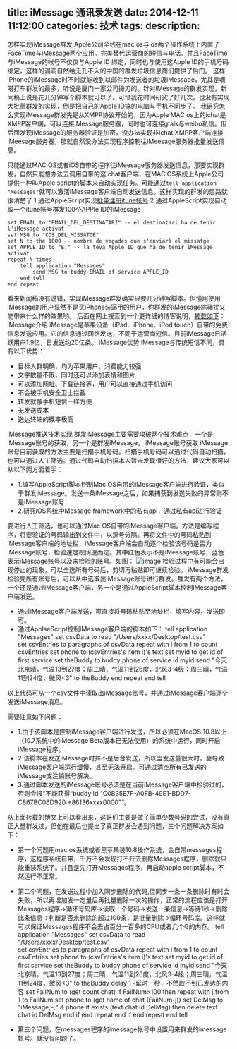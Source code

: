title: iMessage 通讯录发送
date: 2014-12-11 11:12:00
categories: 技术
tags: 
description:
---
怎样实现iMessage群发
Apple公司全线在mac os与ios两个操作系统上内置了FaceTime与iMessage两个应用。完美替代运营商的短信与电话。并且FaceTime与iMessage的帐号不仅仅与Apple ID 绑定，同时也与使用这Apple ID的手机号码绑定，这样的漏洞自然给无孔不入的中国的群发垃圾信息商们提供了后门。
这样iPhone的iMessage时不时就能收到以邮件为发送者的垃圾iMessage，尤其是嘀嗒打车群发的最多，听说是厦门一家公司操刀的。针对iMessage的群发实现，新闻稿上说是花几分钟写个脚本就可以了。可惜我花时间研究了好几次，也没有实现大批量群发的实现，倒是把自己的Apple ID搞的电脑与手机不同步了。
我研究怎么实现iMessage群发先是从XMPP协议开始的，因为Apple MAC os上的ichat是XMPP客户端，可以连接iMessage服务器，同时也可连接gtalk与weibo私信。但后面发现iMessage的服务器验证是加密，没办法实现非ichat XMPP客户端连接iMeesage服务器，那就自然没办法实现程序控制往iMeesage服务器批量发送信息。

<!--more-->


只能通过MAC OS或者iOS自带的程序往iMeesage服务器发送信息，那要实现群发，自然只能想办法去调用自带的这ichat客户端，在MAC OS系统上Apple公司提供一种叫Apple script的脚本来自动实现任务。可能通过`tell
 application "Messages"`就可以激活iMessage客户端自动发送信息。这样实现的群发的思路就很清楚了
1.通过AppleScript实现[批量注册itune帐号](https://github.com/aaronfreimark/Apple-ID-AppleScript)
2.通过AppleScript实现自动取一个itune帐号群发100个APPle ID的iMessage

	set EMAIL to "EMAIL_DEL_DESTINATARI" -- el destinatari ha de tenir l'iMessage activat
	set MSG to "COS_DEL_MISSATGE"
	set N to the 1000 -- nombre de vegades que s'enviarà el missatge
	set APPLE_ID to "E:" -- la teva Apple ID que ha de tenir iMessage activat
	repeat N times
	    tell application "Messages"
	        send MSG to buddy EMAIL of service APPLE_ID
	    end tell
	end repeat
	

看来新闻稿没有说错，实现iMessage群发确实只要几分钟写脚本。但懂用使用iMessage的用户显然不是买iPhone装逼用的用户，你群发的iMessage除骚扰又能带来什么样的效果哟。
后面在网上搜索到一个更详细的博客说明，[转载如下](http://blog.csdn.net/zhaoxy2850/article/details/9255165)：
iMessage介绍
iMessage是苹果设备（iPad、iPhone、iPod touch）自带的免费信息发送应用。它的信息通过网络发送，不同于运营商短信。目前iMessage日活跃用户1.9亿，日发送约20亿条。
iMessage优势
iMessage与传统短信不同，具有以下优势：
- 目标人群明确，均为苹果用户，消费能力较强
- 文字数量不限，同时还可以添加表情和图片
- 可以添加网址、下载链接等，用户可以直接通过手机访问
- 不会被手机安全卫士拦截
- 转发就像手机短信一样方便
- 无发送成本
- 送达终端的概率极高

iMessage推送技术实现
群发iMessage主要需要攻破两个技术难点，一个是iMessage账号的获取，另一个是群发iMessage。
iMessage账号获取
iMessage账号目前获取的方法主要是扫描手机号码。扫描手机号码可以通过代码自动扫描，也可以通过人工筛选。通过代码自动扫描本人暂未发现很好的方法，建议大家可以从以下两方面着手：
- 1.编写AppleScript脚本控制Mac OS自带的iMessage客户端进行验证，类似于群发iMessage。发送一条iMessage之后，如果捕获到发送失败的异常则不是iMessage账号
- 2.研究iOS系统中Message framework中的私有api，通过私有api进行验证

要进行人工筛选，也可以通过Mac OS自带的iMessage客户端。方法是编写程序，将要验证的号码输出到文件中，以逗号分隔。再将文件中的号码粘贴到iMessage客户端的地址栏，iMessage客户端会自动逐个检验该号码是否为iMessage账号，检验速度视网速而定。其中红色表示不是iMessage账号，蓝色表示iMessage账号以及未检验的账号。如图：
![image](http://note.youdao.com/yws/res/5122/555A9B4686F843D8A1E7332A44CA06DC)
检验过程中有可能会出现停止的现象，可以全选所有号码后，剪切再粘贴即可继续检验。
iMessage群发
检验完所有账号后，可以从中选取出iMessage账号进行群发。群发有两个方法，一个还是通过iMessage客户端，另一个是通过AppleScript脚本控制iMessage客户端发送。
- 通过iMessage客户端发送，可直接将号码粘贴至地址栏，填写内容，发送即可。
- 通过ApplseScript控制iMessage客户端的脚本如下：
	tell application "Messages"
	set csvData to read "/Users/xxxx/Desktop/test.csv"  
	set csvEntries to paragraphs of csvData
	repeat with i from 1 to count csvEntries
	set phone to (csvEntries's item i)'s text
	set myid to get id of first service
	set theBuddy to buddy phone of service id myid
	send "今天北京晴，气温13到27度；周二晴，气温11到26度，北风3-4级；周三晴，气温11到24度，微风<3" to theBuddy
	end repeat
	end tell

以上代码可从一个csv文件中读取出iMessage账号，并通过iMessage客户端逐个发送iMessage消息。

需要注意如下问题：
- 1.由于该脚本是控制iMessage客户端进行发送，所以必须在MacOS 10.8以上（10.7系统中的iMessage Beta版本已无法使用）的系统中运行，同时开启iMessage程序。
- 2.该脚本在发送iMessage时并不是后台发送，所以当发送量很大时，会导致iMessage客户端运行缓慢，甚至无法开启。可通过清空所有已发送的iMessage或注销账号解决。
- 3.通过脚本发送的iMessage账号必须是在当前iMessage客户端中检验过的，否则会报“不能获得“buddy id "C0B35E7F-A0FB-49E1-BDD7-C867BC06D920:+86136xxxx0000"”。

从上面转载的博文上可以看出来，这哥们主要是做了简单少数号码的尝试，没有真正大量群发过，但他在最后也提出了真正群发会遇到问题，三个问题解决方案如下：
- 第一个问题用mac os系统或者黑苹果装10.8操作系统，会自带messages程序，这程序系统自带，千万不会发现打不开去删除Messages程序，删除就只能重装系统了。并且是先打开Messages程序，再启动apple script脚本，不然运行不正常。
- 第二个问题，在发送过程中加入同步删除的代码,但同步一条一条删除时有时会失败，所以再增加发一定量后再批量删除一次的操作，正常的流程应该是打开Messages程序->循环号码库->读取一个号码->发送一条信息->等待1秒->删除此条信息->判断是否未删除的超过100条，是批量删除->循环号码库。这样就可以保证Messages程序不会去占百分一百多的CPU或者几个G的内存。
	tell application "Messages"
	set csvData to read "/Users/xxxx/Desktop/test.csv"  
	set csvEntries to paragraphs of csvData
	repeat with i from 1 to count csvEntries
	set phone to (csvEntries's item i)'s text
	set myid to get id of first service
	set theBuddy to buddy phone of service id myid
	send "今天北京晴，气温13到27度；周二晴，气温11到26度，北风3-4级；周三晴，气温11到24度，微风<3" to theBuddy
	delay 1 -延时一秒，不然取不到已发达的内容
	set FailNum to (get count chat)
	if FailNum>100 then
	repeat with j from 1 to FailNum
	set phone to (get name of chat (FailNum-j))
	set DelMsg to "iMessage;-;" & phone 
	if exists (text chat id DelMsg) then
	delete text chat id DelMsg
	end if
	end repeat
	end if
	end repeat
	end tell

- 第三个问题，在messages程序的imessage帐号中设置用来群发的imessage帐号。就没有问题了。

